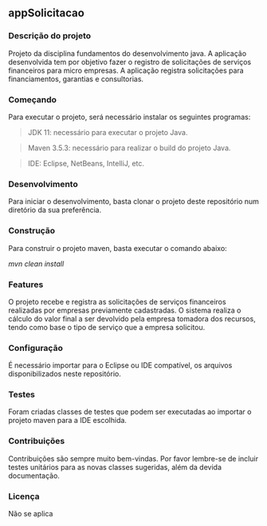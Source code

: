 ## appSolicitacao

### Descrição do projeto

Projeto da disciplina fundamentos do desenvolvimento java. A aplicação desenvolvida tem por objetivo fazer o registro de solicitações de serviços financeiros para micro empresas. A aplicação registra solicitações para financiamentos, garantias e consultorias.

### Começando

Para executar o projeto, será necessário instalar os seguintes programas:

> JDK 11: necessário para executar o projeto Java.

> Maven 3.5.3: necessário para realizar o build do projeto Java.

> IDE: Eclipse, NetBeans, IntelliJ, etc.

### Desenvolvimento

Para iniciar o desenvolvimento, basta clonar o projeto deste repositório num diretório da sua preferência.

### Construção

Para construir o projeto maven, basta executar o comando abaixo:

_mvn clean install_

### Features

O projeto recebe e registra as solicitações de serviços financeiros realizadas por empresas previamente cadastradas. O sistema realiza o cálculo do valor final a ser devolvido pela empresa tomadora dos recursos, tendo como base o tipo de serviço que a empresa solicitou.

### Configuração

É necessário importar para o Eclipse ou IDE compatível, os arquivos disponibilizados neste repositório. 

### Testes

Foram criadas classes de testes que podem ser executadas ao importar o projeto maven para a IDE escolhida.

### Contribuições

Contribuições são sempre muito bem-vindas. Por favor lembre-se de incluir testes unitários para as novas classes sugeridas, além da devida documentação.

### Licença

Não se aplica
